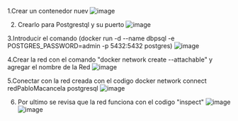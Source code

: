 1.Crear un contenedor nuev
![image](https://user-images.githubusercontent.com/91167307/202954548-e3818402-c3cd-4912-8f20-4c77d47dff8f.png)

2. Crearlo para Postgrestql y su puerto 
![image](https://user-images.githubusercontent.com/91167307/202954673-5d1a59ee-be35-436c-b430-8ac0bab22a2d.png)

3.Introducir el comando  (docker run -d --name dbpsql -e POSTGRES_PASSWORD=admin -p 5432:5432 postgres)
![image](https://user-images.githubusercontent.com/91167307/202957772-1432023c-ef50-4845-9424-8a04678815f1.png)

4.Crear la red con el comando "docker network create --attachable" y agregar el nombre de la Red
![image](https://user-images.githubusercontent.com/91167307/202958679-394c26cb-a2be-438a-b23e-b90debbb3b61.png)

5.Conectar con la red creada con el codigo docker network connect redPabloMacancela postgresql
![image](https://user-images.githubusercontent.com/91167307/202959712-8775f947-d566-441b-9507-cb16d542fe8b.png)

6. Por ultimo  se revisa que la red funciona con el codigo "inspect"
![image](https://user-images.githubusercontent.com/91167307/202960028-7c8d8f98-ffe2-4483-bf01-8fb5f362d64c.png)
![image](https://user-images.githubusercontent.com/91167307/202960152-83c8ba0b-f0d8-4173-a789-67a2fa340427.png)

